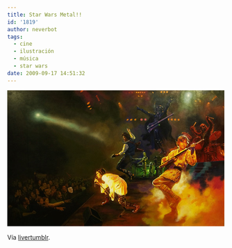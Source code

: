 ```yaml
---
title: Star Wars Metal!!
id: '1819'
author: neverbot
tags:
  - cine
  - ilustración
  - música
  - star wars
date: 2009-09-17 14:51:32
---
```


[![](./star-wars-metal/tumblr_kq04j6wVDS1qzoz68o1_500.jpg)](http://livercake.tumblr.com/post/188586129/my-kind-of-metal-band-d-puatron)

Vía [livertumblr](http://livercake.tumblr.com/post/188586129/my-kind-of-metal-band-d-puatron).
